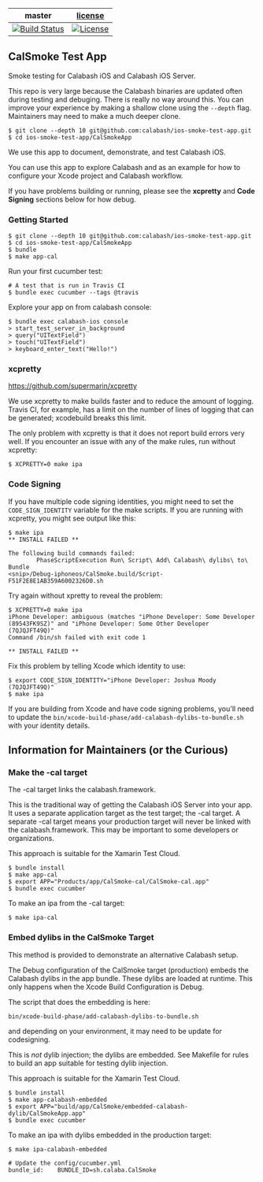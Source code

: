 | master  |  [license](LICENSE) |
|---------|---------------------|
|[![Build Status](https://travis-ci.org/calabash/ios-smoke-test-app.svg?branch=master)](https://travis-ci.org/calabash/ios-smoke-test-app)| [![License](https://img.shields.io/badge/licence-MIT-blue.svg)](http://opensource.org/licenses/MIT) |

## CalSmoke Test App

Smoke testing for Calabash iOS and Calabash iOS Server.

This repo is very large because the Calabash binaries are updated often
during testing and debuging.  There is really no way around this.  You
can improve your experience by making a shallow clone using the
`--depth` flag.  Maintainers may need to make a much deeper clone.

```
$ git clone --depth 10 git@github.com:calabash/ios-smoke-test-app.git
$ cd ios-smoke-test-app/CalSmokeApp
```

We use this app to document, demonstrate, and test Calabash iOS.

You can use this app to explore Calabash and as an example for how to
configure your Xcode project and Calabash workflow.

If you have problems building or running, please see the **xcpretty**
and **Code Signing** sections below for how debug.

### Getting Started

```
$ git clone --depth 10 git@github.com:calabash/ios-smoke-test-app.git
$ cd ios-smoke-test-app/CalSmokeApp
$ bundle
$ make app-cal
```

Run your first cucumber test:

```
# A test that is run in Travis CI
$ bundle exec cucumber --tags @travis
```

Explore your app on from calabash console:

```
$ bundle exec calabash-ios console
> start_test_server_in_background
> query("UITextField")
> touch("UITextField")
> keyboard_enter_text("Hello!")
```

### xcpretty

https://github.com/supermarin/xcpretty

We use xcpretty to make builds faster and to reduce the amount of
logging.  Travis CI, for example, has a limit on the number of lines of
logging that can be generated; xcodebuild breaks this limit.

The only problem with xcpretty is that it does not report build errors
very well.  If you encounter an issue with any of the make rules, run
without xcpretty:

```
$ XCPRETTY=0 make ipa
```

### Code Signing

If you have multiple code signing identities, you might need to set the
`CODE_SIGN_IDENTITY` variable for the make scripts.  If you are running
with xcpretty, you might see output like this:

```
$ make ipa
** INSTALL FAILED **

The following build commands failed:
        PhaseScriptExecution Run\ Script\ Add\ Calabash\ dylibs\ to\ Bundle
<snip>/Debug-iphoneos/CalSmoke.build/Script-F51F2E8E1AB359A6002326D0.sh
```

Try again without xpretty to reveal the problem:

```
$ XCPRETTY=0 make ipa
iPhone Developer: ambiguous (matches "iPhone Developer: Some Developer
(89543FK9SZ)" and "iPhone Developer: Some Other Developer (7QJQJFT49Q)"
Command /bin/sh failed with exit code 1

** INSTALL FAILED **
```

Fix this problem by telling Xcode which identity to use:

```
$ export CODE_SIGN_IDENTITY="iPhone Developer: Joshua Moody (7QJQJFT49Q)"
$ make ipa
```

If you are building from Xcode and have code signing problems, you'll
need to update the `bin/xcode-build-phase/add-calabash-dylibs-to-bundle.sh`
with your identity details.

## Information for Maintainers (or the Curious)

### Make the -cal target

The -cal target links the calabash.framework.

This is the traditional way of getting the Calabash iOS Server into your
app.  It uses a separate application target as the test target; the -cal
target.  A separate -cal target means your production target will never
be linked with the calabash.framework.  This may be important to some
developers or organizations.

This approach is suitable for the Xamarin Test Cloud.

```
$ bundle install
$ make app-cal
$ export APP="Products/app/CalSmoke-cal/CalSmoke-cal.app"
$ bundle exec cucumber
```

To make an ipa from the -cal target:

```
$ make ipa-cal
```

### Embed dylibs in the CalSmoke Target

This method is provided to demonstrate an alternative Calabash setup.

The Debug configuration of the CalSmoke target (production) embeds the
Calabash dylibs in the app bundle.  These dylibs are loaded at runtime.
This only happens when the Xcode Build Configuration is Debug.

The script that does the embedding is here:

```
bin/xcode-build-phase/add-calabash-dylibs-to-bundle.sh
```

and depending on your environment, it may need to be update for codesigning.

This is _not_ dylib injection; the dylibs are embedded.  See Makefile for
rules to build an app suitable for testing dylib injection.

This approach is suitable for the Xamarin Test Cloud.

```
$ bundle install
$ make app-calabash-embedded
$ export APP="build/app/CalSmoke/embedded-calabash-dylib/CalSmokeApp.app"
$ bundle exec cucumber
```

To make an ipa with dylibs embedded in the production target:

```
$ make ipa-calabash-embedded

# Update the config/cucumber.yml
bundle_id:    BUNDLE_ID=sh.calaba.CalSmoke
```
